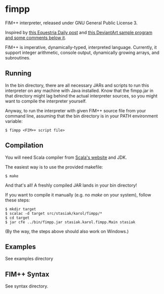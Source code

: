 fimpp
=====

FIM++ interpreter, released under GNU General Public License 3.

Inspired by [this Equestria Daily post](http://www.equestriadaily.com/2012/10/editorial-fim-pony-programming-language.html) and [this DeviantArt sample program and some comments below it](http://deftcrow.deviantart.com/art/FiM-Programming-Hello-World-99-Jugs-of-Cider-330736334).

FIM++ is imperative, dynamically-typed, interpreted language. Currently, it support integer arithmetic, console output, dynamically growing arrays, and subroutines.

Running
-------

In the bin directory, there are all necessary JARs and scripts to run this interpreter on any machine with Java installed. Know that the fimpp.jar in that directory might lag behind the actual interpreter sources, so you might want to compile the interpreter yourself.

Anyway, to run the interpreter with given FIM++ source file from your command line, assuming that the bin directory is in your PATH environment variable:

    $ fimpp <FIM++ script file> 

Compilation
----------

You will need Scala compiler from [Scala's website](http://www.scala-lang.org/downloads) and JDK.

The easiest way is to use the provided makefile:

    $ make

And that's all! A freshly compiled JAR lands in your bin directory!

If you want to compile it manually (e.g. no _make_ on your system), follow these steps:

    $ mkdir target
    $ scalac -d target src/stasiak/karol/fimpp/*
    $ cd target
    $ jar cfe ../bin/fimpp.jar stasiak.karol.fimpp.Main stasiak
    
(By the way, the steps above should also work on Windows.)
     
Examples
--------

See examples directory

FIM++ Syntax
-----------

See syntax directory.



